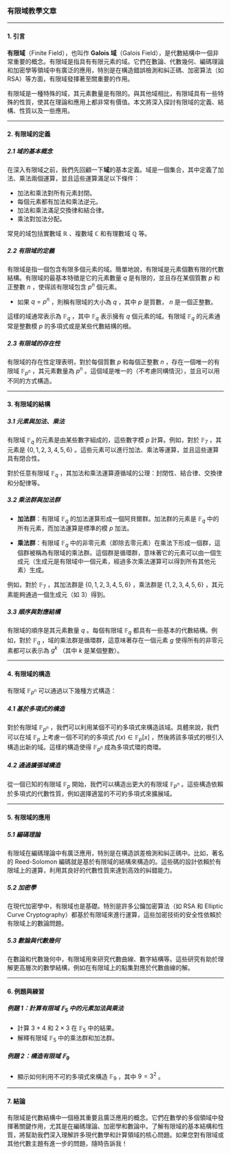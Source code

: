 ### 有限域教學文章

---

#### 1. 引言

**有限域**（Finite Field），也叫作 **Galois 域**（Galois Field），是代數結構中一個非常重要的概念。有限域是指具有有限元素的域。它們在數論、代數幾何、編碼理論和加密學等領域中有廣泛的應用，特別是在構造錯誤檢測和糾正碼、加密算法（如 RSA）等方面，有限域發揮著至關重要的作用。

有限域是一種特殊的域，其元素數量是有限的。與其他域相比，有限域具有一些特殊的性質，使其在理論和應用上都非常有價值。本文將深入探討有限域的定義、結構、性質以及一些應用。

---

#### 2. 有限域的定義

##### 2.1 域的基本概念

在深入有限域之前，我們先回顧一下**域**的基本定義。域是一個集合，其中定義了加法、乘法兩個運算，並且這些運算滿足以下條件：

- 加法和乘法對所有元素封閉。
- 每個元素都有加法和乘法逆元。
- 加法和乘法滿足交換律和結合律。
- 乘法對加法分配。

常見的域包括實數域  $`\mathbb{R}`$ 、複數域  $`\mathbb{C}`$  和有理數域  $`\mathbb{Q}`$  等。

##### 2.2 有限域的定義

有限域是指一個包含有限多個元素的域。簡單地說，有限域是元素個數有限的代數結構。有限域的最基本特徵是它的元素數量  $`q`$  是有限的，並且存在某個質數  $`p`$  和正整數  $`n`$ ，使得該有限域包含  $`p^n`$  個元素。

- 如果  $`q = p^n`$ ，則稱有限域的大小為  $`q`$ ，其中  $`p`$  是質數， $`n`$  是一個正整數。

這樣的域通常表示為  $`\mathbb{F}_q`$ ，其中  $`\mathbb{F}_q`$  表示擁有  $`q`$  個元素的域。有限域  $`\mathbb{F}_q`$  的元素通常是整數模  $`p`$  的多項式或是某些代數結構的根。

##### 2.3 有限域的存在性

有限域的存在性定理表明，對於每個質數  $`p`$  和每個正整數  $`n`$ ，存在一個唯一的有限域  $`\mathbb{F}_{p^n}`$ ，其元素數量為  $`p^n`$ 。這個域是唯一的（不考慮同構情況），並且可以用不同的方式構造。

---

#### 3. 有限域的結構

##### 3.1 元素與加法、乘法

有限域  $`\mathbb{F}_q`$  的元素是由某些數字組成的，這些數字模  $`p`$  計算。例如，對於  $`\mathbb{F}_7`$ ，其元素是  $`\{0, 1, 2, 3, 4, 5, 6\}`$ 。這些元素可以進行加法、乘法等運算，並且這些運算具有閉合性。

對於任意有限域  $`\mathbb{F}_q`$ ，其加法和乘法運算遵循域的公理：封閉性、結合律、交換律和分配律等。

##### 3.2 乘法群與加法群

- **加法群**：有限域  $`\mathbb{F}_q`$  的加法運算形成一個阿貝爾群。加法群的元素是  $`\mathbb{F}_q`$  中的所有元素，而加法運算是標準的模  $`p`$  加法。
  
- **乘法群**：有限域  $`\mathbb{F}_q`$  中的非零元素（即除去零元素）在乘法下形成一個群，這個群被稱為有限域的乘法群。這個群是循環群，意味著它的元素可以由一個生成元（生成元是有限域中一個元素，經過多次乘法運算可以得到所有其他元素）生成。

例如，對於  $`\mathbb{F}_7`$ ，其加法群是  $`\{0, 1, 2, 3, 4, 5, 6\}`$ ，乘法群是  $`\{1, 2, 3, 4, 5, 6\}`$ ，其元素能夠通過一個生成元（如 3）得到。

##### 3.3 順序與對應結構

有限域的順序是其元素數量  $`q`$ 。每個有限域  $`\mathbb{F}_q`$  都具有一些基本的代數結構。例如，對於  $`\mathbb{F}_q`$ ，域的乘法群是循環群，這意味著存在一個元素  $`g`$  使得所有的非零元素都可以表示為  $`g^k`$ （其中  $`k`$  是某個整數）。

---

#### 4. 有限域的構造

有限域  $`\mathbb{F}_{p^n}`$  可以通過以下幾種方式構造：

##### 4.1 基於多項式的構造

對於有限域  $`\mathbb{F}_{p^n}`$ ，我們可以利用某個不可約多項式來構造該域。具體來說，我們可以在域  $`\mathbb{F}_p`$  上考慮一個不可約的多項式  $`f(x) \in \mathbb{F}_p[x]`$ ，然後將該多項式的根引入構造出新的域。這樣的構造使得  $`\mathbb{F}_{p^n}`$  成為多項式環的商環。

##### 4.2 通過擴張域構造

從一個已知的有限域  $`\mathbb{F}_p`$  開始，我們可以構造出更大的有限域  $`\mathbb{F}_{p^n}`$ 。這些構造依賴於多項式的代數性質，例如選擇適當的不可約多項式來擴展域。

---

#### 5. 有限域的應用

##### 5.1 編碼理論

有限域在編碼理論中有廣泛應用，特別是在構造誤差檢測和糾正碼中。比如，著名的 Reed-Solomon 編碼就是基於有限域的結構來構造的。這些碼的設計依賴於有限域上的運算，利用其良好的代數性質來達到高效的糾錯能力。

##### 5.2 加密學

在現代加密學中，有限域也是基礎。特別是許多公鑰加密算法（如 RSA 和 Elliptic Curve Cryptography）都基於有限域來進行運算，這些加密技術的安全性依賴於有限域上的數論問題。

##### 5.3 數論與代數幾何

在數論和代數幾何中，有限域用來研究代數曲線、數字結構等。這些研究有助於理解更高層次的數學結構，例如在有限域上的點集對應於代數曲線的解。

---

#### 6. 例題與練習

##### 例題 1：計算有限域  $`\mathbb{F}_5`$  中的元素加法與乘法

- 計算  $`3 + 4`$  和  $`2 \times 3`$  在  $`\mathbb{F}_5`$  中的結果。
- 解釋有限域  $`\mathbb{F}_5`$  中的乘法群和加法群。

##### 例題 2：構造有限域  $`\mathbb{F}_9`$ 

- 顯示如何利用不可約多項式來構造  $`\mathbb{F}_9`$ ，其中  $`9 = 3^2`$ 。

---

#### 7. 結論

有限域是代數結構中一個極其重要且廣泛應用的概念。它們在數學的多個領域中發揮著關鍵作用，尤其是在編碼理論、加密學和數論中。了解有限域的基本結構和性質，將幫助我們深入理解許多現代數學和計算領域的核心問題。如果您對有限域或其他代數主題有進一步的問題，隨時告訴我！